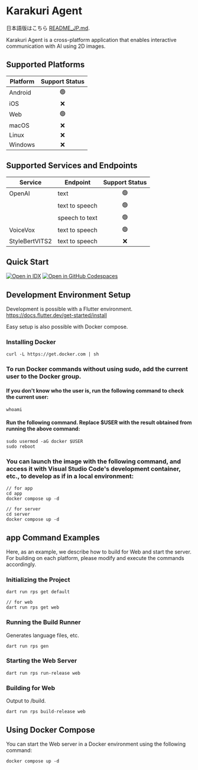 # Karakuri Agent

日本語版はこちら [README_JP.md](README_JP.md).

Karakuri Agent is a cross-platform application that enables interactive communication with AI using 2D images.

## Supported Platforms

| Platform       | Support Status |
|----------------|:--------------:|
| Android        |       🟢       |
| iOS            |       ❌       |
| Web            |       🟢       |
| macOS          |       ❌       |
| Linux          |       ❌       |
| Windows        |       ❌       |

## Supported Services and Endpoints

| Service        | Endpoint       | Support Status |
|----------------|----------------|:--------------:|
| OpenAI         | text           |       🟢       |
|                | text to speech |       🟢       |
|                | speech to text |       🟢       |
| VoiceVox       | text to speech |       🟢       |
| StyleBertVITS2 | text to speech |       ❌       |

## Quick Start
[![Open in IDX](https://cdn.idx.dev/btn/open_purple_32.svg)](https://idx.google.com/import?url=https://github.com/0235-jp/karakuri_agent)
[![Open in GitHub Codespaces](https://github.com/codespaces/badge.svg)](https://codespaces.new/0235-jp/karakuri_agent)

## Development Environment Setup
Development is possible with a Flutter environment.
https://docs.flutter.dev/get-started/install

Easy setup is also possible with Docker compose.

### Installing Docker
```
curl -L https://get.docker.com | sh
```

### To run Docker commands without using sudo, add the current user to the Docker group.

#### If you don't know who the user is, run the following command to check the current user:
```
whoami
```

#### Run the following command. Replace $USER with the result obtained from running the above command:
```
sudo usermod -aG docker $USER
sudo reboot
```

### You can launch the image with the following command, and access it with Visual Studio Code's development container, etc., to develop as if in a local environment:
```
// for app
cd app
docker compose up -d

// for server
cd server 
docker compose up -d
```

## app Command Examples
Here, as an example, we describe how to build for Web and start the server. For building on each platform, please modify and execute the commands accordingly.

### Initializing the Project
```
dart run rps get default

// for web
dart run rps get web
```

### Running the Build Runner
Generates language files, etc.
```
dart run rps gen
```

### Starting the Web Server
```
dart run rps run-release web
```

### Building for Web
Output to /build.
```
dart run rps build-release web
```

## Using Docker Compose
You can start the Web server in a Docker environment using the following command:
```
docker compose up -d
```
